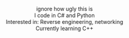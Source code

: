 <div align=center>
 
  ignore how ugly this is  
  I code in C# and Python  
  Interested in: Reverse engineering, networking  
  Currently learning C++  
